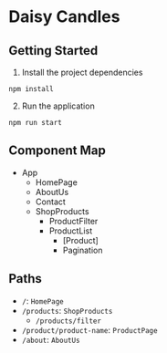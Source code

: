 # Daisy Candles

## Getting Started

1. Install the project dependencies
```shell
npm install
```

2. Run the application
```shell
npm run start
```

## Component Map

- App
    - HomePage
    - AboutUs
    - Contact
    - ShopProducts
        - ProductFilter
        - ProductList
            - [Product]
            - Pagination

## Paths

- `/`: `HomePage`
- `/products`: `ShopProducts`
    - `/products/filter`
- `/product/product-name`: `ProductPage`
- `/about`: `AboutUs`

<!--
- Pages: Home, About Us, Contact, Products
    - Products: categories? items? search results? -->